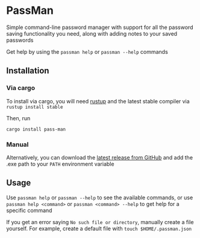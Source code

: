 # PassMan

Simple command-line password manager with support for all the password saving functionality
you need, along with adding notes to your saved passwords

Get help by using the `passman help` or `passman --help` commands

## Installation

### Via cargo

To install via cargo, you will need [rustup](https://rustup.rs) and the latest stable compiler via `rustup install stable`

Then, run

```shell
cargo install pass-man
```

### Manual

Alternatively, you can download the [latest release from GitHub](https://github.com/Clay-6/PassMan/releases/latest)
and add the .exe path to your `PATH` environment variable

## Usage

Use `passman help` or `passman --help` to see the available commands,  or use `passman help <command>` or 
`passman <command> --help` to get help for a specific command

If you get an error saying `No such file or directory`, manually create a file yourself. For example, create a default file
with `touch $HOME/.passman.json`